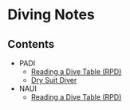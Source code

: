 # Diving Notes

## Contents

* PADI
  * [Reading a Dive Table (RPD)](/PADI/DiveTable(RPD).md)
  * [Dry Suit Diver](/PADI/DrySuitDiver/0-index.md)
* NAUI
  * [Reading a Dive Table (RPD)](/NAUI/DiveTable(RPD).md)